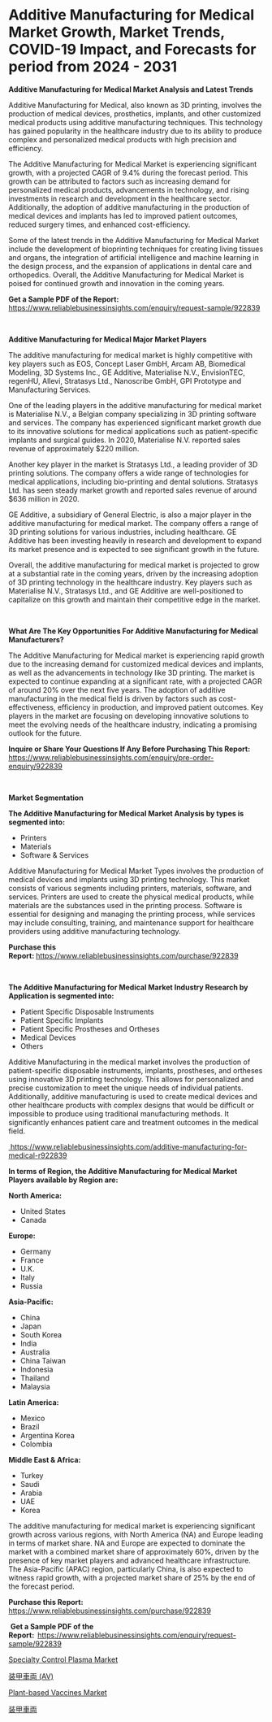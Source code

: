 <p><h1>Additive Manufacturing for Medical Market Growth, Market Trends, COVID-19 Impact, and Forecasts for period from 2024 - 2031</h1></p><p><strong>Additive Manufacturing for Medical Market Analysis and Latest Trends</strong></p>
<p><p>Additive Manufacturing for Medical, also known as 3D printing, involves the production of medical devices, prosthetics, implants, and other customized medical products using additive manufacturing techniques. This technology has gained popularity in the healthcare industry due to its ability to produce complex and personalized medical products with high precision and efficiency.</p><p>The Additive Manufacturing for Medical Market is experiencing significant growth, with a projected CAGR of 9.4% during the forecast period. This growth can be attributed to factors such as increasing demand for personalized medical products, advancements in technology, and rising investments in research and development in the healthcare sector. Additionally, the adoption of additive manufacturing in the production of medical devices and implants has led to improved patient outcomes, reduced surgery times, and enhanced cost-efficiency.</p><p>Some of the latest trends in the Additive Manufacturing for Medical Market include the development of bioprinting techniques for creating living tissues and organs, the integration of artificial intelligence and machine learning in the design process, and the expansion of applications in dental care and orthopedics. Overall, the Additive Manufacturing for Medical Market is poised for continued growth and innovation in the coming years.</p></p>
<p><strong>Get a Sample PDF of the Report:&nbsp;</strong> <a href="https://www.reliablebusinessinsights.com/enquiry/request-sample/922839">https://www.reliablebusinessinsights.com/enquiry/request-sample/922839</a></p>
<p>&nbsp;</p>
<p><strong>Additive Manufacturing for Medical Major Market Players</strong></p>
<p><p>The additive manufacturing for medical market is highly competitive with key players such as EOS, Concept Laser GmbH, Arcam AB, Biomedical Modeling, 3D Systems Inc., GE Additive, Materialise N.V., EnvisionTEC, regenHU, Allevi, Stratasys Ltd., Nanoscribe GmbH, GPI Prototype and Manufacturing Services.</p><p>One of the leading players in the additive manufacturing for medical market is Materialise N.V., a Belgian company specializing in 3D printing software and services. The company has experienced significant market growth due to its innovative solutions for medical applications such as patient-specific implants and surgical guides. In 2020, Materialise N.V. reported sales revenue of approximately $220 million.</p><p>Another key player in the market is Stratasys Ltd., a leading provider of 3D printing solutions. The company offers a wide range of technologies for medical applications, including bio-printing and dental solutions. Stratasys Ltd. has seen steady market growth and reported sales revenue of around $636 million in 2020.</p><p>GE Additive, a subsidiary of General Electric, is also a major player in the additive manufacturing for medical market. The company offers a range of 3D printing solutions for various industries, including healthcare. GE Additive has been investing heavily in research and development to expand its market presence and is expected to see significant growth in the future.</p><p>Overall, the additive manufacturing for medical market is projected to grow at a substantial rate in the coming years, driven by the increasing adoption of 3D printing technology in the healthcare industry. Key players such as Materialise N.V., Stratasys Ltd., and GE Additive are well-positioned to capitalize on this growth and maintain their competitive edge in the market.</p></p>
<p>&nbsp;</p>
<p><strong>What Are The Key Opportunities For Additive Manufacturing for Medical Manufacturers?</strong></p>
<p><p>The Additive Manufacturing for Medical market is experiencing rapid growth due to the increasing demand for customized medical devices and implants, as well as the advancements in technology like 3D printing. The market is expected to continue expanding at a significant rate, with a projected CAGR of around 20% over the next five years. The adoption of additive manufacturing in the medical field is driven by factors such as cost-effectiveness, efficiency in production, and improved patient outcomes. Key players in the market are focusing on developing innovative solutions to meet the evolving needs of the healthcare industry, indicating a promising outlook for the future.</p></p>
<p><strong>Inquire or Share Your Questions If Any Before Purchasing This Report:</strong> <a href="https://www.reliablebusinessinsights.com/enquiry/pre-order-enquiry/922839">https://www.reliablebusinessinsights.com/enquiry/pre-order-enquiry/922839</a></p>
<p>&nbsp;</p>
<p><strong>Market Segmentation</strong></p>
<p><strong>The Additive Manufacturing for Medical Market Analysis by types is segmented into:</strong></p>
<p><ul><li>Printers</li><li>Materials</li><li>Software & Services</li></ul></p>
<p><p>Additive Manufacturing for Medical Market Types involves the production of medical devices and implants using 3D printing technology. This market consists of various segments including printers, materials, software, and services. Printers are used to create the physical medical products, while materials are the substances used in the printing process. Software is essential for designing and managing the printing process, while services may include consulting, training, and maintenance support for healthcare providers using additive manufacturing technology.</p></p>
<p><strong>Purchase this Report:&nbsp;</strong><a href="https://www.reliablebusinessinsights.com/purchase/922839">https://www.reliablebusinessinsights.com/purchase/922839</a></p>
<p>&nbsp;</p>
<p><strong>The Additive Manufacturing for Medical Market Industry Research by Application is segmented into:</strong></p>
<p><ul><li>Patient Specific Disposable Instruments</li><li>Patient Specific Implants</li><li>Patient Specific Prostheses and Ortheses</li><li>Medical Devices</li><li>Others</li></ul></p>
<p><p>Additive Manufacturing in the medical market involves the production of patient-specific disposable instruments, implants, prostheses, and ortheses using innovative 3D printing technology. This allows for personalized and precise customization to meet the unique needs of individual patients. Additionally, additive manufacturing is used to create medical devices and other healthcare products with complex designs that would be difficult or impossible to produce using traditional manufacturing methods. It significantly enhances patient care and treatment outcomes in the medical field.</p></p>
<p><a href="https://www.reliablebusinessinsights.com/additive-manufacturing-for-medical-r922839">&nbsp;https://www.reliablebusinessinsights.com/additive-manufacturing-for-medical-r922839</a></p>
<p><strong>In terms of Region, the Additive Manufacturing for Medical Market Players available by Region are:</strong></p>
<p>
    <p> <strong> North America: </strong>
        <ul>
            <li>United States</li>
            <li>Canada</li>
        </ul>
        </p> 
    <p> <strong> Europe: </strong>
        <ul>
            <li>Germany</li>
            <li>France</li>
            <li>U.K.</li>
            <li>Italy</li>
            <li>Russia</li>
        </ul>
        </p> 
    <p> <strong> Asia-Pacific: </strong>
        <ul>
            <li>China</li>
            <li>Japan</li>
            <li>South Korea</li>
            <li>India</li>
            <li>Australia</li>
            <li>China Taiwan</li>
            <li>Indonesia</li>
            <li>Thailand</li>
            <li>Malaysia</li>
        </ul>
        </p> 
    <p> <strong> Latin America: </strong>
        <ul>
            <li>Mexico</li>
            <li>Brazil</li>
            <li>Argentina Korea</li>
            <li>Colombia</li>
        </ul>
        </p> 
    <p> <strong> Middle East & Africa: </strong>
        <ul>
            <li>Turkey</li>
            <li>Saudi</li>
            <li>Arabia</li>
            <li>UAE</li>
            <li>Korea</li>
        </ul>
    </p>
    </p>
<p><p>The additive manufacturing for medical market is experiencing significant growth across various regions, with North America (NA) and Europe leading in terms of market share. NA and Europe are expected to dominate the market with a combined market share of approximately 60%, driven by the presence of key market players and advanced healthcare infrastructure. The Asia-Pacific (APAC) region, particularly China, is also expected to witness rapid growth, with a projected market share of 25% by the end of the forecast period.</p></p>
<p><strong>Purchase this Report: </strong><a href="https://www.reliablebusinessinsights.com/purchase/922839">https://www.reliablebusinessinsights.com/purchase/922839</a></p>
<p>&nbsp;<strong>Get a Sample PDF of the Report:&nbsp;&nbsp;</strong><a href="https://www.reliablebusinessinsights.com/enquiry/request-sample/922839">https://www.reliablebusinessinsights.com/enquiry/request-sample/922839</a></p>
<p><strong></strong></p>
<p><p><a href="https://github.com/qdaxyrhp12/Market-Research-Report-List-1/blob/main/specialty-control-plasma-market.md">Specialty Control Plasma Market</a></p><p><a href="https://github.com/zjkmgcs938405/Market-Research-Report-List-3/blob/main/9474157175405.md">装甲車両 (AV)</a></p><p><a href="https://github.com/sajonf007/Market-Research-Report-List-1/blob/main/plant-based-vaccines-market.md">Plant-based Vaccines Market</a></p><p><a href="https://github.com/roulaayoub-saad/Market-Research-Report-List-2/blob/main/3306768175406.md">装甲車両</a></p></p>